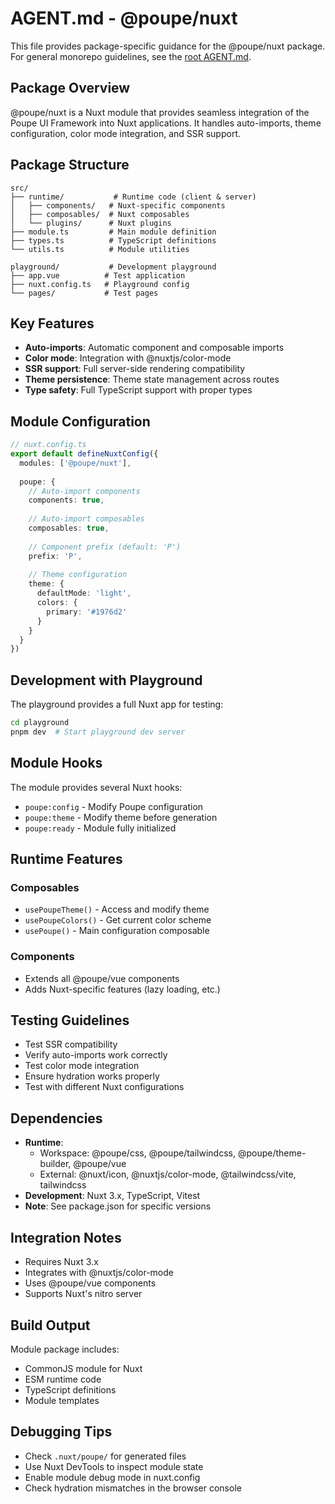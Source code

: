 # AGENT.md - @poupe/nuxt

This file provides package-specific guidance for the @poupe/nuxt package.
For general monorepo guidelines, see the [root AGENT.md](../../AGENT.md).

## Package Overview

@poupe/nuxt is a Nuxt module that provides seamless integration of the
Poupe UI Framework into Nuxt applications. It handles auto-imports, theme
configuration, color mode integration, and SSR support.

## Package Structure

```text
src/
├── runtime/           # Runtime code (client & server)
│   ├── components/   # Nuxt-specific components
│   ├── composables/  # Nuxt composables
│   └── plugins/      # Nuxt plugins
├── module.ts         # Main module definition
├── types.ts          # TypeScript definitions
└── utils.ts          # Module utilities

playground/           # Development playground
├── app.vue          # Test application
├── nuxt.config.ts   # Playground config
└── pages/           # Test pages
```

## Key Features

- **Auto-imports**: Automatic component and composable imports
- **Color mode**: Integration with @nuxtjs/color-mode
- **SSR support**: Full server-side rendering compatibility
- **Theme persistence**: Theme state management across routes
- **Type safety**: Full TypeScript support with proper types

## Module Configuration

```ts
// nuxt.config.ts
export default defineNuxtConfig({
  modules: ['@poupe/nuxt'],
  
  poupe: {
    // Auto-import components
    components: true,
    
    // Auto-import composables
    composables: true,
    
    // Component prefix (default: 'P')
    prefix: 'P',
    
    // Theme configuration
    theme: {
      defaultMode: 'light',
      colors: {
        primary: '#1976d2'
      }
    }
  }
})
```

## Development with Playground

The playground provides a full Nuxt app for testing:

```bash
cd playground
pnpm dev  # Start playground dev server
```

## Module Hooks

The module provides several Nuxt hooks:
- `poupe:config` - Modify Poupe configuration
- `poupe:theme` - Modify theme before generation
- `poupe:ready` - Module fully initialized

## Runtime Features

### Composables
- `usePoupeTheme()` - Access and modify theme
- `usePoupeColors()` - Get current color scheme
- `usePoupe()` - Main configuration composable

### Components
- Extends all @poupe/vue components
- Adds Nuxt-specific features (lazy loading, etc.)

## Testing Guidelines

- Test SSR compatibility
- Verify auto-imports work correctly
- Test color mode integration
- Ensure hydration works properly
- Test with different Nuxt configurations

## Dependencies

- **Runtime**:
  - Workspace: @poupe/css, @poupe/tailwindcss, @poupe/theme-builder, @poupe/vue
  - External: @nuxt/icon, @nuxtjs/color-mode, @tailwindcss/vite, tailwindcss
- **Development**: Nuxt 3.x, TypeScript, Vitest
- **Note**: See package.json for specific versions

## Integration Notes

- Requires Nuxt 3.x
- Integrates with @nuxtjs/color-mode
- Uses @poupe/vue components
- Supports Nuxt's nitro server

## Build Output

Module package includes:
- CommonJS module for Nuxt
- ESM runtime code
- TypeScript definitions
- Module templates

## Debugging Tips

- Check `.nuxt/poupe/` for generated files
- Use Nuxt DevTools to inspect module state
- Enable module debug mode in nuxt.config
- Check hydration mismatches in the browser console
